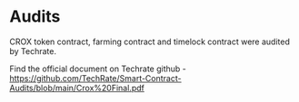 # Audits

CROX token contract, farming contract and timelock contract were audited by Techrate.

Find the official document on Techrate github - https://github.com/TechRate/Smart-Contract-Audits/blob/main/Crox%20Final.pdf
